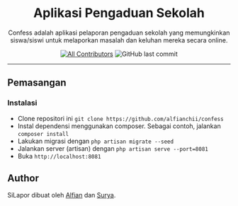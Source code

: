 <h1 align="center">Aplikasi Pengaduan Sekolah</h1>

<p align="center">Confess adalah aplikasi pelaporan pengaduan sekolah yang memungkinkan siswa/siswi untuk melaporkan masalah dan keluhan mereka secara online.</p>

<div align="center">

[![All Contributors](https://img.shields.io/github/contributors/alfianchii/confess)](https://github.com/alfianchii/confess/graphs/contributors)
![GitHub last commit](https://img.shields.io/github/last-commit/alfianchii/confess)

</div>

---

## Pemasangan

### Instalasi

-   Clone repositori ini `git clone https://github.com/alfianchii/confess`
-   Instal dependensi menggunakan composer. Sebagai contoh, jalankan `composer install`
-   Lakukan migrasi dengan `php artisan migrate --seed`
-   Jalankan server (artisan) dengan `php artisan serve --port=8081`
-   Buka `http://localhost:8081`

## Author

SiLapor dibuat oleh <a href="https://instagram.com/alfianchii">Alfian</a> dan <a href="https://instagram.com/nata_ardhana">Surya</a>.
